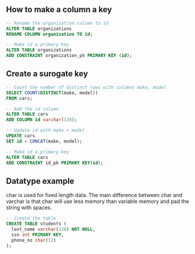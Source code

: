 ## How to make a column a key
```sql
-- Rename the organization column to id
ALTER TABLE organizations
RENAME COLUMN organization TO id;

-- Make id a primary key
ALTER TABLE organizations
ADD CONSTRAINT organization_pk PRIMARY KEY (id);
```

## Create a surogate key
```sql
-- Count the number of distinct rows with columns make, model
SELECT COUNT(DISTINCT(make, model)) 
FROM cars;

-- Add the id column
ALTER TABLE cars
ADD COLUMN id varchar(128);

-- Update id with make + model
UPDATE cars
SET id = CONCAT(make, model);

-- Make id a primary key
ALTER TABLE cars
ADD CONSTRAINT id_pk PRIMARY KEY(id);
```

## Datatype example
char is used for fixed length data. The main difference between char and varchar is that char will use less memory than variable memory and pad the string with spaces.
```sql
-- Create the table
CREATE TABLE students (
  last_name varchar(128) NOT NULL,
  ssn int PRIMARY KEY,
  phone_no char(12)
);
```
